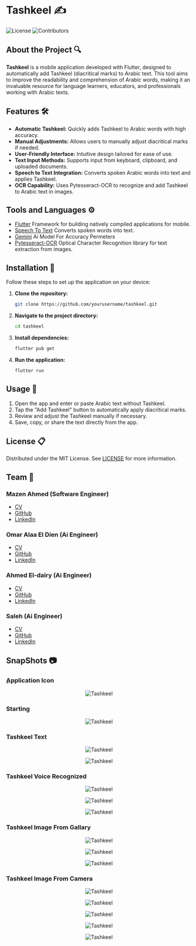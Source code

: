 # Tashkeel ✍️
![License](https://img.shields.io/github/license/Mazen20021/Tashkeel) ![Contributors](https://img.shields.io/github/contributors/Mazen20021/Tashkeel) 

## About the Project 🔍

**Tashkeel** is a mobile application developed with Flutter, designed to automatically add Tashkeel (diacritical marks) to Arabic text. This tool aims to improve the readability and comprehension of Arabic words, making it an invaluable resource for language learners, educators, and professionals working with Arabic texts.

## Features 🛠️

- **Automatic Tashkeel:** Quickly adds Tashkeel to Arabic words with high accuracy.
- **Manual Adjustments:** Allows users to manually adjust diacritical marks if needed.
- **User-Friendly Interface:** Intuitive design tailored for ease of use.
- **Text Input Methods:** Supports input from keyboard, clipboard, and uploaded documents.
- **Speech to Text Integration:** Converts spoken Arabic words into text and applies Tashkeel.
- **OCR Capability:** Uses Pytesseract-OCR to recognize and add Tashkeel to Arabic text in images.

## Tools and Languages ⚙️
- [Flutter](https://flutter.dev/) Framework for building natively compiled applications for mobile.
- [Speech To Text](https://pub.dev/packages/speech_to_text) Converts spoken words into text.
- [Gemini](https://www.gemini.com/) Ai Model For Accuracy Permeters
- [Pytesseract-OCR](https://github.com/tesseract-ocr/tesseract)  Optical Character Recognition library for text extraction from images.

## Installation 🔗

Follow these steps to set up the application on your device:

1. **Clone the repository:**

   ```bash
   git clone https://github.com/yourusername/tashkeel.git
   
2. **Navigate to the project directory:**
   ```bash
   cd tashkeel

3. **Install dependencies:**
    ```bash
   flutter pub get
    
4. **Run the application:**
   ```bash
   flutter run

## Usage 📱
1. Open the app and enter or paste Arabic text without Tashkeel.
2. Tap the "Add Tashkeel" button to automatically apply diacritical marks.
3. Review and adjust the Tashkeel manually if necessary.
4. Save, copy, or share the text directly from the app.

## License 📋
Distributed under the MIT License. See [LICENSE](https://github.com/Mazen20021/Tashkeel/blob/main/LICENSE.txt) for more information.
 
## Team 👥
### Mazen Ahmed (Software Engineer)
- [CV](https://mazen20021.github.io/CV/)
- [GitHub](https://github.com/Mazen20021)
- [LinkedIn](https://www.linkedin.com/in/mazen-mansour-b4726123a/)
### Omar Alaa El Dien (Ai Engineer)
- [CV](https://omaraladi.github.io/omaraladin.github.io/ )
- [GitHub](https://github.com/OmarAladi)
- [LinkedIn](https://www.linkedin.com/in/omar-aladin/)
### Ahmed El-dairy (Ai Engineer)
- [CV](https://drive.google.com/file/d/1BwmuoWVPDLFTQEKi__Xr-wD-TrM2M9EW/view?usp=drivesdk)
- [GitHub](https://github.com/AhmedFarag1)
- [LinkedIn](https://www.linkedin.com/in/ahmedmohamedeldairy?utm_source=share&utm_campaign=share_via&utm_content=profile&utm_medium=android_app )
### Saleh (Ai Engineer)
- [CV]()
- [GitHub](https://github.com/saleh1312)
- [LinkedIn]()

## SnapShots 📷

### ِApplication Icon 

<p align="center">
  <img src="https://github.com/user-attachments/assets/f2e7925a-a283-499b-8ade-07068ea9388e" alt="Tashkeel" />
</p>

### Starting 

<p align="center">
  <img src="https://github.com/user-attachments/assets/6b002d04-5cbb-4c6a-8e10-29c86fd9a664" alt="Tashkeel" />
</p>

### Tashkeel Text

<p align="center">
  <img src="https://github.com/user-attachments/assets/2117348a-0c35-4f5f-a87c-16c395f94749" alt="Tashkeel" />
</p>

<p align="center">
  <img src="https://github.com/user-attachments/assets/a24ec4eb-1e98-4281-8c4f-74adfcbec42c" alt="Tashkeel" />
</p>

### Tashkeel Voice Recognized

<p align="center">
  <img src="https://github.com/user-attachments/assets/f99ebc3c-4263-49bf-be18-64eac1986bd9" alt="Tashkeel" />
</p>

<p align="center">
  <img src="https://github.com/user-attachments/assets/60f71dfc-c242-4211-8638-47767450c4b7" alt="Tashkeel" />
</p>

<p align="center">
  <img src="https://github.com/user-attachments/assets/92d4c21c-8920-46f3-92cb-f154112eb901" alt="Tashkeel" />
</p>

### Tashkeel Image From Gallary

<p align="center">
  <img src="https://github.com/user-attachments/assets/190c95a1-4dd7-40ea-b0d7-b18235277b4f" alt="Tashkeel" />
</p>

<p align="center">
  <img src="https://github.com/user-attachments/assets/22eb9cff-cb30-4d3a-a37d-fc98bd82885c" alt="Tashkeel" />
</p>

<p align="center">
  <img src="https://github.com/user-attachments/assets/7686727a-5a60-4f65-ae6b-ee37c698b9a6" alt="Tashkeel" />
</p>

### Tashkeel Image From Camera

<p align="center">
  <img src="https://github.com/user-attachments/assets/d758de14-0681-4ef7-bd55-4da86bcd44a5" alt="Tashkeel" />
</p>

<p align="center">
  <img src="https://github.com/user-attachments/assets/2e962822-42b2-4071-acd2-01aef23600f2" alt="Tashkeel" />
</p>

<p align="center">
  <img src="https://github.com/user-attachments/assets/aac73456-880f-4445-80b8-e9e4f4a74b45" alt="Tashkeel" />
</p>

<p align="center">
  <img src="https://github.com/user-attachments/assets/52ed0549-4187-4098-84b9-2ce681a472b8" alt="Tashkeel" />
</p>

<p align="center">
  <img src="https://github.com/user-attachments/assets/e49a6ee6-4bad-482d-9c9d-8c2ecb8e1b36" alt="Tashkeel" />
</p>
